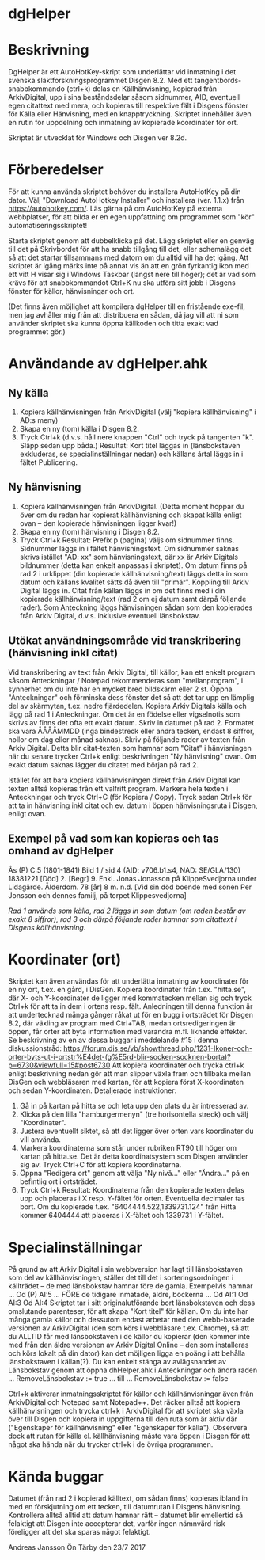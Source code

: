 # dgHelper
Beskrivning
===========
DgHelper är ett AutoHotKey-skript som underlättar vid inmatning i det svenska släktforskningsprogrammet Disgen 8.2. Med ett tangentbords-snabbkommando (ctrl+k) delas en Källhänvisning, kopierad från ArkivDigital, upp i sina beståndsdelar såsom sidnummer, AID, eventuell egen citattext med mera, och kopieras till respektive fält i Disgens fönster för Källa eller Hänvisning, med en knapptryckning. Skriptet innehåller även en rutin för uppdelning och inmatning av kopierade koordinater för ort.

Skriptet är utvecklat för Windows och Disgen ver 8.2d.

Förberedelser
=============
För att kunna använda skriptet behöver du installera AutoHotKey på din dator. Välj "Download AutoHotkey Installer" och installera (ver. 1.1.x) från  https://autohotkey.com/. Läs gärna på om AutoHotKey på externa webbplatser, för att bilda er en egen uppfattning om programmet som "kör" automatiseringsskriptet!

Starta skriptet genom att dubbelklicka på det. Lägg skriptet eller en genväg till det på Skrivbordet för att ha snabb tillgång till det, eller schemalägg det så att det startar tillsammans med datorn om du alltid vill ha det igång. Att skriptet är igång märks inte på annat vis än att en grön fyrkantig ikon med ett vitt H visar sig i Windows Taskbar (längst nere till höger); det är vad som krävs för att snabbkommandot Ctrl+K nu ska utföra sitt jobb i Disgens fönster för källor, hänvisningar och ort.

(Det finns även möjlighet att kompilera dgHelper till en fristående exe-fil, men jag avhåller mig från att distribuera en sådan, då jag vill att ni som använder skriptet ska kunna öppna källkoden och titta exakt vad programmet gör.)

Användande av dgHelper.ahk
==========================
Ny källa
-------------
1. Kopiera källhänvisningen från ArkivDigital (välj "kopiera källhänvisning" i AD:s meny)
2. Skapa en ny (tom) källa i Disgen 8.2.
3. Tryck Ctrl+k (d.v.s. håll nere knappen "Ctrl" och tryck på tangenten "k". Släpp sedan upp båda.)
Resultat: Kort titel läggas in (länsbokstaven exkluderas, se specialinställningar nedan) och källans årtal läggs in i fältet Publicering.

Ny hänvisning
-------------
1. Kopiera källhänvisningen från ArkivDigital. (Detta moment hoppar du över om du redan har kopierat källhänvisning och skapat källa enligt ovan – den kopierade hänvisningen ligger kvar!)
2. Skapa en ny (tom) hänvisning i Disgen 8.2.
3. Tryck Ctrl+k
Resultat: Prefix p (pagina) väljs om sidnummer finns. Sidnummer läggs in i fältet hänvisningstext. Om sidnummer saknas skrivs istället "AD: xx" som hänvisningstext, där xx är Arkiv Digitals bildnummer (detta kan enkelt anpassas i skriptet). Om datum finns på rad 2 i urklippet (din kopierade källhänvisning/text) läggs detta in som datum och källans kvalitet sätts då även till "primär". Koppling till Arkiv Digital läggs in. Citat från källan läggs in om det finns med i din kopierade källhänvisning/text (rad 2 om ej datum samt därpå följande rader). Som Anteckning läggs hänvisningen sådan som den kopierades från Arkiv Digital, d.v.s. inklusive eventuell länsbokstav.

Utökat användningsområde vid transkribering (hänvisning inkl citat)
-------------------------------------------------------------------
Vid transkribering av text från Arkiv Digital, till källor, kan ett enkelt program såsom Anteckningar / Notepad rekommenderas som "mellanprogram", i synnerhet om du inte har en mycket bred bildskärm eller 2 st. Öppna "Anteckningar" och förminska dess fönster det så att det tar upp en lämplig del av skärmytan, t.ex. nedre fjärdedelen.
Kopiera Arkiv Digitals källa och lägg på rad 1 i Anteckningar.
Om det är en födelse eller vigselnotis som skrivs av finns det ofta ett exakt datum. Skriv in datumet på rad 2. Formatet ska vara ÅÅÅÅMMDD (inga bindestreck eller andra tecken, endast 8 siffror, nollor om dag eller månad saknas).
Skriv på följande rader av texten från Arkiv Digital. Detta blir citat-texten som hamnar som "Citat" i hänvisningen när du senare trycker Ctrl+k enligt beskrivningen "Ny hänvisning" ovan. Om exakt datum saknas lägger du citatet med början på rad 2.

Istället för att bara kopiera källhänvisningen direkt från Arkiv Digital kan texten alltså kopieras från ett valfritt program. Markera hela texten i Anteckningar och tryck Ctrl+C (för Kopiera / Copy). Tryck sedan Ctrl+k för att ta in hänvisning inkl citat och ev. datum i öppen hänvisningsruta i Disgen, enligt ovan.

Exempel på vad som kan kopieras och tas omhand av dgHelper
----------------------------------------------------------
Ås (P) C:5 (1801-1841) Bild 1 / sid 4 (AID: v706.b1.s4, NAD: SE/GLA/130)
18381221
[Död] 2. [Begr] 9. Enkl. Jonas Jonasson på KlippeSvedjorna under Lidagärde. Ålderdom. 78 [år] 8 m. n.d.
[Vid sin död boende med sonen Per Jonsson och dennes familj, på torpet Klippesvedjorna]

*Rad 1 används som källa, rad 2 läggs in som datum (om raden består av exakt 8 siffror), rad 3 och därpå följande rader hamnar som citattext i Disgens källhänvisning.*

Koordinater (ort)
=================
Skriptet kan även användas för att underlätta inmatning av koordinater för en ny ort, t.ex. en gård, i DisGen. Kopiera koordinater från t.ex. "hitta.se", där X- och Y-koordinater de ligger med kommatecken mellan sig och tryck Ctrl+k för att ta in dem i ortens resp. fält.
Anledningen till denna funktion är att undertecknad många gånger råkat ut för en bugg i ortsträdet för Disgen 8.2, där växling av program med Ctrl+TAB, medan ortsredigeringen är öppen, får orter att byta information med varandra m.fl. liknande effekter. Se beskrivning av en av dessa buggar i meddelande #15 i denna diskussionstråd: https://forum.dis.se/vb/showthread.php/1231-Ikoner-och-orter-byts-ut-i-ortstr%E4det-(g%E5rd-blir-socken-socknen-borta)?p=6730&viewfull=15#post6730
Att kopiera koordinater och trycka ctrl+k enligt beskrivning nedan gör att man slipper växla fram och tillbaka mellan DisGen och webbläsaren med kartan, för att kopiera först X-koordinaten och sedan Y-koordinaten. Detaljerade instruktioner:
1. Gå in på kartan på hitta.se och leta upp den plats du är intresserad av. 
2. Klicka på den lilla "hamburgermenyn" (tre horisontella streck) och välj "Koordinater".
3. Justera eventuellt siktet, så att det ligger över orten vars koordinater du vill använda.
4. Markera koordinaterna som står under rubriken RT90 till höger om kartan på hitta.se. Det är detta koordinatsystem som Disgen använder sig av. Tryck Ctrl+C för att kopiera koordinaterna.
5. Öppna "Redigera ort" genom att välja "Ny nivå..." eller "Ändra..." på en befintlig ort i ortsträdet.
6. Tryck Ctrl+k
Resultat: Koordinaterna från den kopierade texten delas upp och placeras i X resp. Y-fältet för orten. Eventuella decimaler tas bort. Om du kopierade t.ex. "6404444.522,1339731.124" från Hitta kommer 6404444 att placeras i X-fältet och 1339731 i Y-fältet.

Specialinställningar
====================
På grund av att Arkiv Digital i sin webbversion har lagt till länsbokstaven som del av källhänvisningen, ställer det till det i sorteringsordningen i källträdet – de med länsbokstav hamnar före de gamla. Exempelvis hamnar ...
Od (P) AI:5
... FÖRE de tidigare inmatade, äldre, böckerna ...
Od AI:1
Od AI:3
Od AI:4
Skriptet tar i sitt originalutförande bort länsbokstaven och dess omslutande parenteser, för att skapa "Kort titel" för källan. Om du inte har många gamla källor och dessutom endast arbetar med den webb-baserade versionen av ArkivDigital (den som körs i webbläsare t.ex. Chrome), så att du ALLTID får med länsbokstaven i de källor du kopierar (den kommer inte med från den äldre versionen av Arkiv Digital Online – den som installeras och körs lokalt på din dator) kan det möjligen ligga en poäng i att behålla länsbokstaven i källan(?). Du kan enkelt stänga av avlägsnandet av Länsbokstav genom att öppna dhHelper.ahk i Anteckningar och ändra raden ...
RemoveLänsbokstav := true
... till ... 
RemoveLänsbokstav := false

Ctrl+k aktiverar inmatningsskriptet för källor och källhänvisningar även från ArkivDigital och Notepad samt Notepad++. Det räcker alltså att kopiera källhänvisningen och trycka ctrl+k i ArkivDigital för att skriptet ska växla över till Disgen och  kopiera in uppgifterna till den ruta som är aktiv där ("Egenskaper för källhänvisning" eller "Egenskaper för källa"). Observera dock att rutan för källa el. källhänvisning måste vara öppen i Disgen för att något ska hända när du trycker ctrl+k i de övriga programmen.

Kända buggar
============
Datumet (från rad 2 i kopierad källtext, om sådan finns) kopieras ibland in med en förskjutning om ett tecken, till datumrutan i Disgens hänvisning. Kontrollera alltså alltid att datum hamnar rätt – datumet blir emellertid så felaktigt att Disgen inte accepterar det, varför ingen nämnvärd risk föreligger att det ska sparas något felaktigt.


Andreas Jansson
Ön Tärby den 23/7 2017
